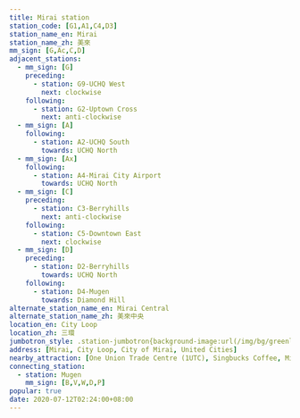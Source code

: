 ```yaml
---
title: Mirai station
station_code: [G1,A1,C4,D3]
station_name_en: Mirai
station_name_zh: 美來
mm_sign: [G,Ac,C,D]
adjacent_stations:
  - mm_sign: [G]
    preceding:
      - station: G9-UCHQ West
        next: clockwise
    following:
      - station: G2-Uptown Cross
        next: anti-clockwise
  - mm_sign: [A]
    following:
      - station: A2-UCHQ South
        towards: UCHQ North
  - mm_sign: [Ax]
    following:
      - station: A4-Mirai City Airport
        towards: UCHQ North
  - mm_sign: [C]
    preceding:
      - station: C3-Berryhills
        next: anti-clockwise
    following:
      - station: C5-Downtown East
        next: clockwise
  - mm_sign: [D]
    preceding:
      - station: D2-Berryhills
        towards: UCHQ North
    following:
      - station: D4-Mugen
        towards: Diamond Hill
alternate_station_name_en: Mirai Central
alternate_station_name_zh: 美來中央
location_en: City Loop
location_zh: 三環
jumbotron_style: .station-jumbotron{background-image:url(/img/bg/greenline.png),url(/img/bg/airportline.png),url(/img/bg/airportexpress.png),url(/img/bg/cityloopline.png),url(/img/bg/diamondline.png);background-repeat:no-repeat;background-size:100% 10px,50% 10px,50% 10px,100% 10px,100% 10px;background-position:0 70px,right 100px,right 130px,0 160px,0 190px}
address: [Mirai, City Loop, City of Mirai, United Cities]
nearby_attraction: [One Union Trade Centre (1UTC), Singbucks Coffee, Mirai Tower, Central Clock Tower, Fhoenix Hill Aviary]
connecting_station:
  - station: Mugen
    mm_sign: [B,V,W,D,P]
popular: true
date: 2020-07-12T02:24:00+08:00
---
```


